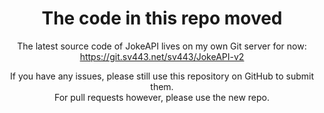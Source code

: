 <div align="center" style="text-align:center">

# The code in this repo moved
The latest source code of JokeAPI lives on my own Git server for now: https://git.sv443.net/sv443/JokeAPI-v2  
  
If you have any issues, please still use this repository on GitHub to submit them.  
For pull requests however, please use the new repo.  

</div>
